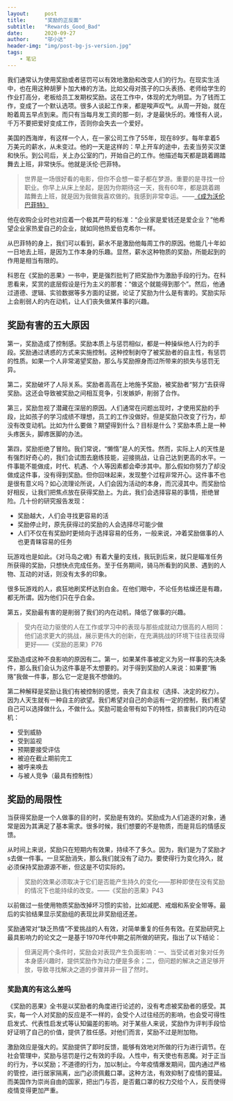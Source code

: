 ```yaml
---
layout:     post
title:      "奖励的正反面"
subtitle:   "Rewards_Good_Bad"
date:       2020-09-27
author:     "邬小达"
header-img: "img/post-bg-js-version.jpg"
tags:
    - 笔记
---
```


我们通常认为使用奖励或者惩罚可以有效地激励和改变人们的行为。在现实生活中，也在用这种胡萝卜加大棒的方法。比如父母对孩子的口头表扬、老师给学生的作业打高分，老板给员工发期权奖励。这在工作中，体现的尤为明显。为了钱而工作，变成了一个默认选项。很多人谈起工作来，都是唉声叹气。从周一开始，就在盼着周五早点到来。而只有当每月发工资的那一刻，才是最快乐的。难怪有人说，千万不要把爱好变成工作，否则你会失去一个爱好。

美国的西海岸，有这样一个人，在一家公司工作了55年，现在89岁。每年拿着5万美元的薪水，从未变过。他的一天是这样的：早上开车的途中，去麦当劳买汉堡和快乐。到公司后，关上办公室的门，开始自己的工作。他描述每天都是跳着踢踏舞去上班，非常快乐。他就是沃伦·巴菲特。

>世界是一场很好看的电影，但你不会想一辈子都在梦游。重要的是寻找一份职业。你早上从床上坐起，是因为你期待这一天，我有60年，都是跳着踢踏舞去上班，就是因为我做我喜欢做的。我感到非常幸运。——[《成为沃伦巴菲特》](https://www.bilibili.com/video/BV13x411y7th)

他在收购企业时也对应着一个极其严苛的标准：“企业家是爱钱还是爱企业？”他希望企业家热爱自己的企业，就如同他热爱伯克希尔一样。

从巴菲特的身上，我们可以看到，薪水不是激励他每周工作的原因。他能几十年如一日地去上班，是因为工作本身的乐趣。显然，薪水这种物质的奖励，所能起到的作用是相当有限的。

科恩在《奖励的恶果》一书中，更是强烈批判了把奖励作为激励手段的行为。在科恩看来，奖赏的底层假设是行为主义的那套：“做这个就能得到那个”。然后，他通过道德、逻辑、实验数据等多方面的证据，论证了奖励为什么是有害的。奖励实际上会削弱人的内在动机，让人们丧失做某件事的兴趣。

## 奖励有害的五大原因

第一，奖励造成了控制感。奖励本质上与惩罚相似，都是一种操纵他人行为的手段。奖励通过诱惑的方式来实施控制。这种控制剥夺了被奖励者的自主性，有惩罚的性质。如果一个人非常渴望奖励，那么与奖励擦身而过所带来的损失与惩罚无异。

第二，奖励破坏了人际关系。奖励者高高在上地施予奖励，被奖励者“努力”去获得奖励。这还会导致被奖励之间相互竞争，引发嫉妒，削弱了合作。

第三，奖励忽视了潜藏在深层的原因。人们通常在问题出现时，才使用奖励的手段，比如孩子的学习成绩不理想，员工的工作没做好。但是奖励只改变了行为，却没有改变动机。比如为什么要做？期望得到什么？目标是什么？奖励本质上是一种头疼医头，脚疼医脚的办法。

第四，奖励拒绝了冒险。我们常说，“懒惰”是人的天性。然而，实际上人的天性是有强烈好奇心的，我们会试图去磨练技能，迎接挑战，让自己达到更高的水平。一件事能不能做成，时代、机遇、个人等因素都会牵涉其中。那么假如你努力了却没做成这件事，没有得到奖励。但你回味起来，发现整个过程非常开心。这件事不也是很有意义吗？如心流理论所说，人们会因为活动的本身，而沉浸其中。而奖励恰好相反，让我们把焦点放在获得奖励上。为此，我们会选择容易的事情，拒绝冒险。几十份的研究报告发现：

* 奖励越大，人们会寻找更容易的活
* 奖励停止时，原先获得过的奖励的人会选择尽可能少做
* 人们不仅在有奖励时更倾向于选择容易的任务，一般来说，冲着奖励做事的人也更青睐容易的任务

玩游戏也是如此。《对马岛之魂》有着大量的支线，我玩到后来，就只是瞄准任务所获得的奖励，只想快点完成任务。至于任务期间，骑马所看到的风景、遇到的人物、互动的对话，则没有太多的印象。

很多玩游戏的人，疯狂地刷奖杯达到白金。在他们眼中，不论任务枯燥还是有趣，都无所谓。因为他们只在乎白金。

第五，奖励最有害的是削弱了我们的内在动机，降低了做事的兴趣。

> 受内在动力驱使的人在工作或学习中的表现与那些成就动力很高的人相同：他们追求更大的挑战，展示更伟大的创新，在充满挑战的环境下往往表现得更好——《奖励的恶果》P76

奖励造成这种不良影响的原因有二。第一，如果某件事被定义为另一样事的先决条件，那么我们会认为这件事是不太想要的。对于得到奖励的人来说：如果要“贿赂”我做一件事，那么它一定是我不想做的。

第二种解释是奖励让我们有被控制的感觉，丧失了自主权（选择、决定的权力）。因为人天生就有一种自主的欲望。我们希望对自己的命运有一定的控制，我们希望自己可以选择做什么，不做什么。奖励可能会带有如下的特性，损害我们的内在动机：

* 受到威胁
* 受到监视
* 预期要接受评估
* 被迫在截止期前完工
* 被呼来唤去
* 与被人竞争（最具有控制性）

## 奖励的局限性

当获得奖励是一个人做事的目的时，奖励是有效的。奖励成为人们追逐的对象，通常是因为其满足了基本需求。很多时候，我们想要的不是物质，而是背后的情感反馈。

从时间上来说，奖励只在短期内有效果，持续不了多久。因为，我们是为了奖励才s去做一件事。一旦奖励消失，那么我们就没有了动力。要使得行为变化持久，就必须保持奖励源源不断，但这是不切实际的。

> 奖励的效果必须取决于它们是否能产生持久的变化——那种即使在没有奖励的情况下也能持续的改变。——《奖励的恶果》P43

以前做过一些使用物质奖励改掉坏习惯的实验，比如减肥、戒烟和系安全带等。最后的实验结果显示奖励组的表现比非奖励组还差。

奖励通常对“缺乏热情”不爱挑战的人有效，对简单重复的任务有效。在奖励研究上最具影响力的论文之一是基于1970年代中期之前所做的研究，指出了以下结论：

> 但满足两个条件时，奖励会对表现产生负面影响：一、当受试者对象对任务本身感兴趣时，提供奖励作为动力便是多余；二，但问题的解决之道足够开放，导致寻找解决之道的步骤并非一目了然时。

### 奖励真的有这么差吗

《奖励的恶果》全书是以奖励者的角度进行论述的，没有考虑被奖励者的感受。其实，每一个人对奖励的反应是不一样的，会受个人过往经历的影响，也会受可得性启发式、代表性启发式等认知偏差的影响。对于某些人来说，奖励作为评判手段恰好证明了自己的价值，提供了胜任感。对他们而言，奖励不过是附加物。

激励效应是强大的。奖励提供了即时反馈，能够有效地对所做的行为进行调节。在社会管理中，奖励与惩罚是行之有效的手段。人性中，有天使也有恶魔。对于正当的行为，予以奖励；不道德的行为，加以制止。今年疫情爆发期间，国内通过严格的管控，进行居家隔离，出门必须佩戴口罩。这种方法，有效抑制了疫情的蔓延。而美国作为崇尚自由的国家，把出门与否，是否戴口罩的权力交给个人，反而使得疫情变得更加严重。